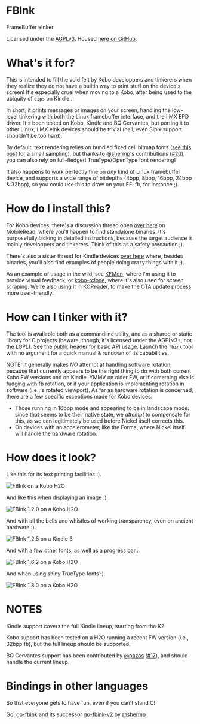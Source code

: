# FBInk
FrameBuffer eInker

Licensed under the [AGPLv3](/LICENSE).
Housed [here on GitHub](https://github.com/NiLuJe/FBInk).

# What's it for?

This is intended to fill the void felt by Kobo developpers and tinkerers when they realize they do not have a builtin way to print stuff on the device's screen!
It's especially cruel when moving to a Kobo, after being used to the ubiquity of `eips` on Kindle...

In short, it prints messages or images on your screen, handling the low-level tinkering with both the Linux framebuffer interface, and the i.MX EPD driver.
It's been tested on Kobo, Kindle and BQ Cervantes, but porting it to other Linux, i.MX eInk devices should be trivial (hell, even Sipix support shouldn't be too hard).

By default, text rendering relies on bundled fixed cell bitmap fonts ([see this post](https://www.mobileread.com/forums/showpost.php?p=3765426&postcount=31) for a small sampling),
but thanks to [@shermp](https://github.com/shermp)'s contributions ([#20](https://github.com/NiLuJe/FBInk/pull/20)), you can also rely on full-fledged TrueType/OpenType font rendering!

It also happens to work perfectly fine on *any* kind of Linux framebuffer device, and supports a wide range of bitdepths (4bpp, 8bpp, 16bpp, 24bpp & 32bpp),
so you could use this to draw on your EFI fb, for instance ;).

# How do I install this?

For Kobo devices, there's a discussion thread open [over here](https://www.mobileread.com/forums/showthread.php?t=299110) on MobileRead, where you'll happen to find standalone binaries.
It's purposefully lacking in detailed instructions, because the target audience is mainly developpers and tinkerers. Think of this as a safety precaution ;).

There's also a sister thread for Kindle devices [over here](https://www.mobileread.com/forums/showthread.php?t=299620) where, besides binaries, you'll also find examples of people doing crazy things with it ;).

As an example of usage in the wild, see [KFMon](https://github.com/NiLuJe/kfmon), where I'm using it to provide visual feedback, or [kobo-rclone](https://github.com/shermp/kobo-rclone), where it's also used for screen scraping. We're also using it in [KOReader](https://github.com/koreader/koreader), to make the OTA update process more user-friendly.

# How can I tinker with it?

The tool is available both as a commandline utility, and as a shared or static library for C projects (beware, though, it's licensed under the AGPLv3+, not the LGPL).
See the [public header](fbink.h) for basic API usage.
Launch the `fbink` tool with no argument for a quick manual & rundown of its capabilities.

NOTE: It generally makes *NO* attempt at handling software rotation, because that currently appears to be the right thing to do with both current Kobo FW versions and on Kindle.
YMMV on older FW, or if something else is fudging with fb rotation, or if your application is implementing rotation in software (i.e., a rotated viewport).
As far as hardware rotation is concerned, there are a few specific exceptions made for Kobo devices:
- Those running in 16bpp mode and appearing to be in landscape mode: since that seems to be their native state, we *attempt* to compensate for this,
as we can legitimately be used before Nickel itself corrects this.
- On devices with an accelerometer, like the Forma, where Nickel itself will handle the hardware rotation.

# How does it look?

Like this for its text printing facilities :).

![FBInk on a Kobo H2O](https://raw.githubusercontent.com/NiLuJe/FBInk/master/resources/fbink_readme.png)

And like this when displaying an image :).

![FBInk 1.2.0 on a Kobo H2O](https://raw.githubusercontent.com/NiLuJe/FBInk/master/resources/fbink_image.png)

And with all the bells and whistles of working transparency, even on ancient hardware :).

![FBInk 1.2.5 on a Kindle 3](https://raw.githubusercontent.com/NiLuJe/FBInk/master/resources/fbink_alpha.png)

And with a few other fonts, as well as a progress bar...

![FBInk 1.6.2 on a Kobo H2O](https://raw.githubusercontent.com/NiLuJe/FBInk/master/resources/fbink_bars.png)

And when using shiny TrueType fonts :).

![FBInk 1.8.0 on a Kobo H2O](https://raw.githubusercontent.com/NiLuJe/FBInk/master/resources/fbink_ot.png)

# NOTES

Kindle support covers the full Kindle lineup, starting from the K2.

Kobo support has been tested on a H2O running a recent FW version (i.e., 32bpp fb), but the full lineup should be supported.

BQ Cervantes support has been contributed by [@pazos](https://github.com/pazos) ([#17](https://github.com/NiLuJe/FBInk/pull/17)), and should handle the current lineup.

# Bindings in other languages

So that everyone gets to have fun, even if you can't stand C!

[Go](https://golang.org/): [go-fbink](https://github.com/shermp/go-fbink) and its successor [go-fbink-v2](https://github.com/shermp/go-fbink-v2) by [@shermp](https://github.com/shermp)
